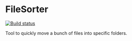 # FileSorter

[![Build status](https://ci.appveyor.com/api/projects/status/su28o5rvj8kmjwvp/branch/master?svg=true)](https://ci.appveyor.com/project/SebastianBecker2/filesorter/branch/master)

Tool to quickly move a bunch of files into specific folders.
